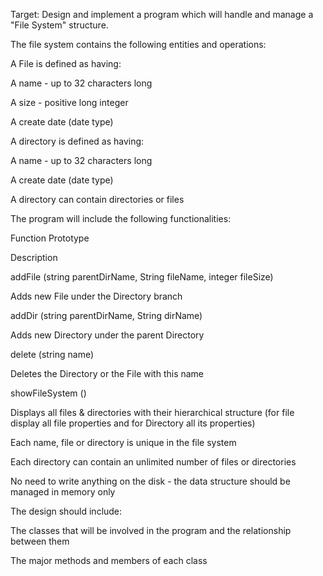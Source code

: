 Target: Design and implement a program which will handle and manage a "File System" structure.

The file system contains the following entities and operations:

A File is defined as having:

A name - up to 32 characters long

A size - positive long integer

A create date (date type)

A directory is defined as having:

A name - up to 32 characters long

A create date (date type)

A directory can contain directories or files

The program will include the following functionalities:

 

Function Prototype

Description

addFile (string parentDirName, String fileName, integer fileSize)

Adds new File under the Directory branch

addDir (string parentDirName, String dirName)

 

Adds new Directory under the parent Directory

delete (string name)

Deletes the Directory or the File with this name

showFileSystem ()

Displays all files & directories with their hierarchical structure (for file display all file properties and for Directory all its properties)  

 

Each name, file or directory is unique in the file system

Each directory can contain an unlimited number of files or directories

No need to write anything on the disk - the data structure should be managed in memory only

 

The design should include:

The classes that will be involved in the program and the relationship between them

The major methods and members of each class

